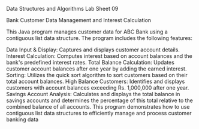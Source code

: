 Data Structures and Algorithms Lab Sheet 09

Bank Customer Data Management and Interest Calculation

This Java program manages customer data for ABC Bank using a contiguous list data structure. The program includes the following features:

Data Input & Display: Captures and displays customer account details.
Interest Calculation: Computes interest based on account balances and the bank's predefined interest rates.
Total Balance Calculation: Updates customer account balances after one year by adding the earned interest.
Sorting: Utilizes the quick sort algorithm to sort customers based on their total account balances.
High Balance Customers: Identifies and displays customers with account balances exceeding Rs. 1,000,000 after one year.
Savings Account Analysis: Calculates and displays the total balance in savings accounts and determines the percentage of this total relative to the combined balance of all accounts.
This program demonstrates how to use contiguous list data structures to efficiently manage and process customer banking data